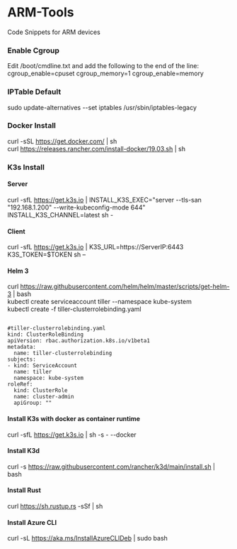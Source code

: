 # ARM-Tools
Code Snippets for ARM devices

### Enable Cgroup </br>
Edit /boot/cmdline.txt and add the following to the end of the line: </br>
cgroup_enable=cpuset cgroup_memory=1 cgroup_enable=memory

### IPTable Default
sudo update-alternatives --set iptables /usr/sbin/iptables-legacy </br>


### Docker Install </br>
curl -sSL https://get.docker.com/ | sh </br>
curl https://releases.rancher.com/install-docker/19.03.sh | sh

### K3s Install </br>
#### Server
curl -sfL https://get.k3s.io | INSTALL_K3S_EXEC="server --tls-san "192.168.1.200" --write-kubeconfig-mode 644" INSTALL_K3S_CHANNEL=latest sh -

#### Client
curl -sfL https://get.k3s.io | K3S_URL=https://ServerIP:6443 K3S_TOKEN=$TOKEN sh –

#### Helm 3
curl https://raw.githubusercontent.com/helm/helm/master/scripts/get-helm-3 | bash </br>
kubectl create serviceaccount tiller --namespace kube-system </br>
kubectl create -f tiller-clusterrolebinding.yaml

<pre><code>
#tiller-clusterrolebinding.yaml
kind: ClusterRoleBinding
apiVersion: rbac.authorization.k8s.io/v1beta1
metadata:
  name: tiller-clusterrolebinding
subjects:
- kind: ServiceAccount
  name: tiller
  namespace: kube-system
roleRef:
  kind: ClusterRole
  name: cluster-admin
  apiGroup: ""
</pre></code>

#### Install K3s with docker as container runtime </br>
curl -sfL https://get.k3s.io | sh -s - --docker

#### Install K3d </br>
curl -s https://raw.githubusercontent.com/rancher/k3d/main/install.sh | bash

#### Install Rust </br>
curl https://sh.rustup.rs -sSf | sh

#### Install Azure CLI </br>
curl -sL https://aka.ms/InstallAzureCLIDeb | sudo bash</br>

